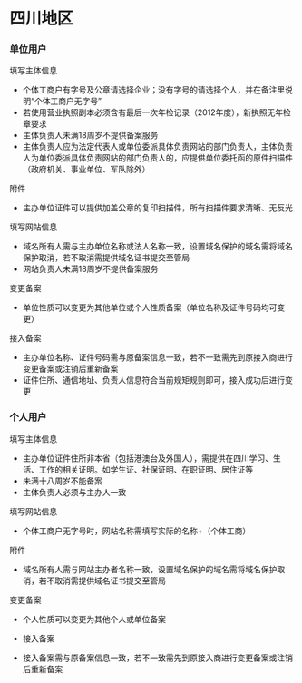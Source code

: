 # 四川地区

### 单位用户

填写主体信息

* 个体工商户有字号及公章请选择企业；没有字号的请选择个人，并在备注里说明“个体工商户无字号”
* 若使用营业执照副本必须含有最后一次年检记录（2012年度），新执照无年检章要求
* 主体负责人未满18周岁不提供备案服务
* 主体负责人应为法定代表人或单位委派具体负责网站的部门负责人，主体负责人为单位委派具体负责网站的部门负责人的，应提供单位委托函的原件扫描件（政府机关、事业单位、军队除外）

附件

* 主办单位证件可以提供加盖公章的复印扫描件，所有扫描件要求清晰、无反光


填写网站信息

* 域名所有人需与主办单位名称或法人名称一致，设置域名保护的域名需将域名保护取消，若不取消需提供域名证书提交至管局
* 网站负责人未满18周岁不提供备案服务

变更备案

* 单位性质可以变更为其他单位或个人性质备案（单位名称及证件号码均可变更）

接入备案

* 主办单位名称、证件号码需与原备案信息一致，若不一致需先到原接入商进行变更备案或注销后重新备案
* 证件住所、通信地址、负责人信息符合当前规矩规则即可，接入成功后进行变更

### 个人用户

填写主体信息

* 主办单位证件住所非本省（包括港澳台及外国人），需提供在四川学习、生活、工作的相关证明。如学生证、社保证明、在职证明、居住证等
* 未满十八周岁不能备案
* 主体负责人必须与主办人一致

填写网站信息

* 个体工商户无字号时，网站名称需填写实际的名称+（个体工商）


附件

* 域名所有人需与网站主办者名称一致，设置域名保护的域名需将域名保护取消，若不取消需提供域名证书提交至管局
 
变更备案

* 个人性质可以变更为其他个人或单位备案
* 接入备案
* 接入备案需与原备案信息一致，若不一致需先到原接入商进行变更备案或注销后重新备案


  [1]: a